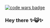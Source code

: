 [![code wars badge](https://www.codewars.com/users/s-mctoren/badges/large)](https://www.codewars.com/users/s-mctoren)

### Hey there ✨😺✨

<!--
**s-mctoren/s-mctoren** is a ✨ _special_ ✨ repository because its `README.md` (this file) appears on your GitHub profile.

Here are some ideas to get you started:

- 🔭 I’m currently working on ...
- 🌱 I’m currently learning ...
- 👯 I’m looking to collaborate on ...
- 🤔 I’m looking for help with ...
- 💬 Ask me about ...
- 📫 How to reach me: ...
- 😄 Pronouns: ...
- ⚡ Fun fact: ...
-->
